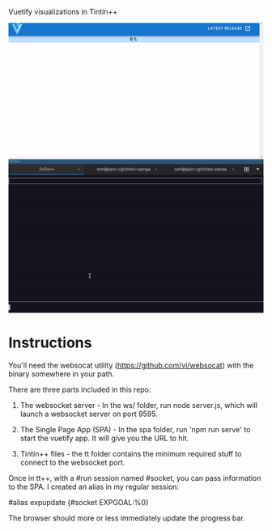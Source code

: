 Vuetify visualizations in Tintin++

![Use of Linear Progress Bar](screenshots/linear-progress.gif)

# Instructions #

You'll need the websocat utility (https://github.com/vi/websocat) with the
binary somewhere in your path.

There are three parts included in this repo:

1. The websocket server - In the ws/ folder, run node server.js, which will
launch a websocket server on port 9595.

2. The Single Page App (SPA) - In the spa folder, run 'npm run serve' to start
the vuetify app.  It will give you the URL to hit.

3. Tintin++ files - the tt folder contains the minimum required stuff to
connect to the websocket port.

Once in tt++, with a #run session named #socket, you can pass information to
the SPA.  I created an alias in my regular session:

#alias expupdate {#socket EXPGOAL:%0}

The browser should more or less immediately update the progress bar.


